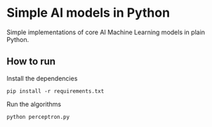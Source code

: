 # Simple AI models in Python

Simple implementations of core AI Machine Learning models in plain Python.

## How to run

Install the dependencies
```
pip install -r requirements.txt
```

Run the algorithms
```
python perceptron.py

```

